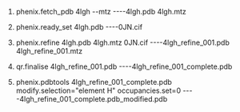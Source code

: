 1. phenix.fetch_pdb 4lgh --mtz    ----4lgh.pdb 4lgh.mtz

2. phenix.ready_set 4lgh.pdb    ----0JN.cif

3. phenix.refine 4lgh.pdb 4lgh.mtz 0JN.cif    ----4lgh_refine_001.pdb 4lgh_refine_001.mtz

4. qr.finalise 4lgh_refine_001.pdb    ----4lgh_refine_001_complete.pdb

5. phenix.pdbtools 4lgh_refine_001_complete.pdb modify.selection="element H" occupancies.set=0    ----4lgh_refine_001_complete.pdb_modified.pdb
